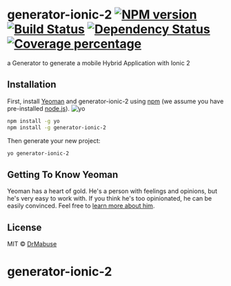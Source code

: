 # generator-ionic-2 [![NPM version][npm-image]][npm-url] [![Build Status][travis-image]][travis-url] [![Dependency Status][daviddm-image]][daviddm-url] [![Coverage percentage][coveralls-image]][coveralls-url]

a Generator to generate a mobile Hybrid Application with Ionic 2

## Installation

First, install [Yeoman](http://yeoman.io) and generator-ionic-2 using [npm](https://www.npmjs.com/) (we assume you have pre-installed [node.js](https://nodejs.org/)).
![yo](http://yeoman.io/static/mustache.d62b915ab6.svg)
```bash
npm install -g yo
npm install -g generator-ionic-2
```

Then generate your new project:

```bash
yo generator-ionic-2
```

## Getting To Know Yeoman

Yeoman has a heart of gold. He&#39;s a person with feelings and opinions, but he&#39;s very easy to work with. If you think he&#39;s too opinionated, he can be easily convinced. Feel free to [learn more about him](http://yeoman.io/).

## License

MIT © [DrMabuse](pascal-brewing.de)


[npm-image]: https://badge.fury.io/js/generator-ionic-2.svg
[npm-url]: https://npmjs.org/package/generator-ionic-2
[travis-image]: https://travis-ci.org/DrMabuse23/generator-ionic-2.svg?branch=master
[travis-url]: https://travis-ci.org/DrMabuse23/generator-ionic-2
[daviddm-image]: https://david-dm.org/DrMabuse23/generator-ionic-2.svg?theme=shields.io
[daviddm-url]: https://david-dm.org/DrMabuse23/generator-ionic-2
[coveralls-image]: https://coveralls.io/repos/DrMabuse23/generator-ionic-2/badge.svg
[coveralls-url]: https://coveralls.io/r/DrMabuse23/generator-ionic-2
# generator-ionic-2